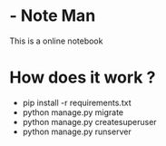 # - Note Man


This is a online notebook

# How does it work ?
  - pip install -r requirements.txt
  - python manage.py migrate
  - python manage.py createsuperuser
  - python manage.py runserver
